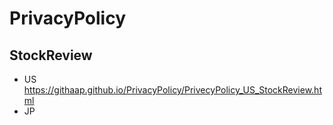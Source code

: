 # PrivacyPolicy

## StockReview
- US
https://githaap.github.io/PrivacyPolicy/PrivecyPolicy_US_StockReview.html
- JP
